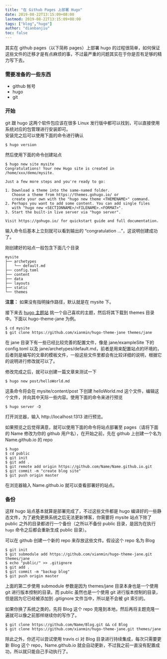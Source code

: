 ```yaml
---
title: "在 Github Pages 上部署 Hugo"
date: 2019-08-22T13:15:09+08:00
lastmod: 2019-08-22T13:15:09+08:00
tags: ["blog","hugo"]
author: "dianbanjiu"
toc: false
---
```


其实在 github pages（以下简称 pages）上部署 hugo 的过程很简单，如何保证这些文件的迁移才是有点麻烦的事，不过最严重的问题其实在于你是否有足够的精力写下去。  

### 需要准备的一些东西

- github 帐号
- hugo
- git

### 开始

git 跟 hugo 这两个软件包应该在很多 Linux 发行版中都可以找到，可以直接使用系统对应的包管理进行安装即可。  
安装完之后可以使用下面的命令进行确认  
```shell
$ hugo version
```

然后使用下面的命令创建站点
```shell
$ hugo new site mysite 
Congratulations! Your new Hugo site is created in /home/xxx/demo/mysite.

Just a few more steps and you're ready to go:

1. Download a theme into the same-named folder.
   Choose a theme from https://themes.gohugo.io/ or
   create your own with the "hugo new theme <THEMENAME>" command.
2. Perhaps you want to add some content. You can add single files
   with "hugo new <SECTIONNAME>/<FILENAME>.<FORMAT>".
3. Start the built-in live server via "hugo server".

Visit https://gohugo.io/ for quickstart guide and full documentation.

```

输入命令后基本上立刻就可以看到输出的 “congratulation ...”，这说明创建成功了。  

刚创建好的站点一般包含下面几个目录
```shell
mysite
├── archetypes
│   └── default.md
├── config.toml
├── content
├── data
├── layouts
├── static
└── themes
```

**注意：** 如果没有指明操作路径，默认就是在 mysite 下。  

接下来去 [hugo 主题站](https://themes.gohugo.io/) 挑一个自己喜欢的主题，然后将其下载到 themes 目录中。下面以 hugo-theme-jane 为例。
```shell
$ cd mysite
$ git clone https://github.com/xianmin/hugo-theme-jane themes/jane
```

在 jane 目录下有一些已经比较完善的配置文件，像是 jane/exampleSite 下的 config.toml 以及 jane/archetypes/default.md，前者是用来配置站点的环境的，后者则是编写的文章的模板文件，一般这些文件里都会有比较详细的说明，根据它的说明进行修改就可以了。  

修改完成之后，就可以创建一篇文章来测试一下  
```shell
$ hugo new post/helloWorld.md
```

这条命令将会在 mysite/content/post 下创建 helloWorld.md 这个文件，编辑这个文件，并向其中天际一些内容。使用下面的命令来进行预览  
```shell
$ hugo server -D
```

打开浏览器，输入 http://localhost:1313 进行预览。  

如果预览之后觉得满意，就可以使用下面的命令将站点部署至 pages（请将下面的 Name 修改为你的 github 用户名），在开始之前，先在 github 上创建一个名为 Name.github.io 的 repo
```shell
$ hugo
$ cd public
$ git init
$ git add .
$ git remote add origin https://github.com/Name/Name.github.io.git
$ git commit -m "create blog site"
$ git push origin master
```

在浏览器输入 Name.github.io 就可以查看部署好的站点。

### 备份

这样 hugo 站点基本就算是部署完成了，不过这些文件都是 hugo 编译好的一些静态文件，为了避免更换系统之后无法更新博客，你需要将 mysite 站点下除了 public 之外的目录都进行一个备份（之所以不备份 public 目录，是因为在执行 `hugo` 命令之后都会重新生成 public 目录）。  

可以在 github 创建一个新的 repo 来存放这些文件。假设这个 repo 名为 Blog
```shell
$ git init
$ git submodule add https://github.com/xianmin/hugo-theme-jane.git themes/jane
$ echo "public/" >> .gitignore
$ git add .
$ git commit -m "backup blog"
$ git push origin master
```

上面的第二步使用 submodule 参数是因为 themes/jane 目录本身也是一个使用 git 进行版本控制的目录。而 public 虽然也是一个使用 git 进行版本控制的目录，但是因为它已经被添加到 .gitignore 文件当中，所以是不会被 git 索引的。  

如果你换了系统之类的，先将 Blog 这个 repo 克隆到本地，然后再将主题克隆一遍就可以像之前那样继续你的写作了。  
```shell
$ git clone https://github.com/Name/Blog.git && cd Blog
$ git clone https://github.com/xianmin/hugo-theme-jane.git themes/jane
```

除此之外，你还可以尝试使用 travis ci 对 Blog 目录进行持续集成，每次只需要更新 Blog 这个 repo，Name.github.io 就会自动更新，不过我之前一直没有配置成功，所以就只能自己手动执行了。
